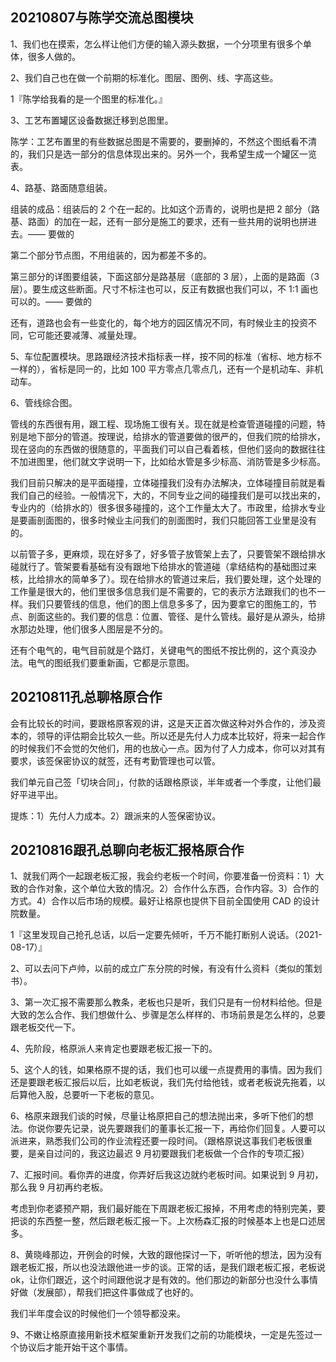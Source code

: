 ## 20210807与陈学交流总图模块

1、我们也在摸索，怎么样让他们方便的输入源头数据，一个分项里有很多个单体，很多人做的。

2、我们自己也在做一个前期的标准化。图层、图例、线、字高这些。

1『陈学给我看的是一个图里的标准化。』

3、工艺布置罐区设备数据迁移到总图里。

陈学：工艺布置里的有些数据总图是不需要的，要删掉的，不然这个图纸看不清的，我们只是选一部分的信息体现出来的。另外一个，我希望生成一个罐区一览表。

4、路基、路面随意组装。

组装的成品：组装后的 2 个在一起的。比如这个沥青的，说明也是把 2 部分（路基、路面）的加在一起，还有一部分是施工的要求，还有一些共用的说明也拼进去。—— 要做的

第二个部分节点图，不用组装的，因为都差不多的。

第三部分的详图要组装，下面这部分是路基层（底部的 3 层），上面的是路面（3 层）。要生成这些断面。尺寸不标注也可以，反正有数据也我们可以，不 1:1 画也可以的。—— 要做的

还有，道路也会有一些变化的，每个地方的园区情况不同，有时候业主的投资不同，它可能还要减薄、减量处理。

5、车位配置模块。思路跟经济技术指标表一样，按不同的标准（省标、地方标不一样的），省标是同一的，比如 100 平方零点几零点几，还有一个是机动车、非机动车。

6、管线综合图。

管线的东西很有用，跟工程、现场施工很有关。现在就是检查管道碰撞的问题，特别是地下部分的管道。按理说，给排水的管道要做的很严的，但我们院的给排水，现在竖向的东西做的很随意的，平面我们可以自己看着核，但他们竖向的数据往往不加进图里，他们就文字说明一下，比如给水管是多少标高、消防管是多少标高。

我们目前只解决的是平面碰撞，立体碰撞我们没有办法解决，立体碰撞目前就是看我们自己的经验。一般情况下，大的，不同专业之间的碰撞我们是可以找出来的，专业内的（给排水的）很多很多碰撞的，这个工作量太大了。市政里，给排水专业是要画剖面图的，很多时候业主问我们的剖面图时，我们只能回答工业里是没有的。

以前管子多，更麻烦，现在好多了，好多管子放管架上去了，只要管架不跟给排水碰就行了。管架要看基础有没有跟地下给排水的管道碰（拿结结构的基础图过来核，比给排水的简单多了）。现在给排水的管道过来后，我们要处理，这个处理的工作量是很大的，他们里很多信息我们是不需要的，它的表示方法跟我们的也不一样。我们只要管线的信息，他们的图上信息多多了，因为要拿它的图施工的，节点、剖面这些的。我们要的信息：位置、管径、是什么管线。最好是从源头，给排水那边处理，他们很多人图层是不分的。

还有个电气的，电气目前就是个路灯，关键电气的图纸不按比例的，这个真没办法。电气的图纸我们要重新画，它都是示意图。

## 20210811孔总聊格原合作

会有比较长的时间，要跟格原客观的讲，这是天正首次做这种对外合作的，涉及资本的，领导的评估期会比较久一些。所以还是先付人力成本比较好，将来一起合作的时候我们不会觉的欠他们，用的也放心一点。因为付了人力成本，你可以对其有要求，该签保密协议的就签，还有考勤管理也可以管。

我们单元自己签「切块合同」，付款的话跟格原谈，半年或者一个季度，让他们最好平进平出。

提炼：1）先付人力成本。2）跟派来的人签保密协议。

## 20210816跟孔总聊向老板汇报格原合作

1、就我们两个一起跟老板汇报，我会约老板一个时间，你要准备一份资料：1）大致的合作对象，这个单位大致的情况。2）合作什么东西，合作内容。3）合作的方式。4）合作以后市场的规模。最好让格原也提供下目前全国使用 CAD 的设计院数量。

1『这里发现自己抢孔总话，以后一定要先倾听，千万不能打断别人说话。（2021-08-17）』

2、可以去问下卢帅，以前的成立广东分院的时候，有没有什么资料（类似的策划书）。

3、第一次汇报不需要那么教条，老板也只是听，我们只是有一份材料给他。但是大致的怎么合作、我们想做什么、步骤是怎么样样的、市场前景是怎么样的，总要跟老板交代一下。

4、先阶段，格原派人来肯定也要跟老板汇报一下的。

5、这个人的钱，如果格原不提的话，我们也可以缓一点提费用的事情。因为我们还是要跟老板汇报后以后，比如老板说，我们先付给他钱，或者老板说先拖着，以后算他入股，总要听一下老板的意见。

6、格原来跟我们谈的时候，尽量让格原把自己的想法抛出来，多听下他们的想法。你说你要先记录，说先要跟我们的董事长汇报一下，再给你们回复。人要可以派进来，熟悉我们公司的作业流程还要一段时间。（跟格原说这事我们老板很重要，是亲自过问的，我这边最迟 9 月初要跟我们老板做一个合作的专项汇报）

7、汇报时间。看你弄的进度，你弄好后我这边就约老板时间。如果说到 9 月初，那么我 9 月初再约老板。

考虑到你老婆预产期，我们最好能在下周跟老板汇报掉，不用考虑的特别完美，要把谈的东西整一整，然后跟老板汇报一下。上次杨森汇报的时候基本上也是口述居多。

8、黄晓峰那边，开例会的时候，大致的跟他探讨一下，听听他的想法，因为没有跟老板汇报，所以也没法跟他进一步的谈。正常的话，是我们跟老板汇报，老板说 ok，让你们跟近，这个时间跟他说才是有效的。他们那边的新部分也没什么事情好做（发展部），帮我们把这件事做成了也好的。

我们半年度会议的时候他们一个领导都没来。

9、不嫩让格原直接用新技术框架重新开发我们之前的功能模块，一定是先签过一个协议后才能开始干这个事情。